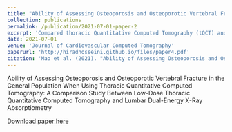 ```yaml
---
title: "Ability of Assessing Osteoporosis and Osteoporotic Vertebral Fracture in the General Population When Using Thoracic Quantitative Computed Tomography: A Comparison Study Between Low-Dose Thoracic Quantitative Computed Tomography and Lumbar Dual-Energy X-Ray Absorptiometry"
collection: publications
permalink: /publication/2021-07-01-paper-2
excerpt: 'Compared thoracic Quantitative Computed Tomography (tQCT) and lumbar dual X-ray absorptiometry (IDXA) for predicting age-related osteoporosis and osteoporotic vertebral fracture in 360 patients (46 with VF). tQCT demonstrated superior sensitivity for predicting both osteoporosis and osteoporotic VF risk.'
date: 2021-07-01
venue: 'Journal of Cardiovascular Computed Tomography'
paperurl: 'http://hiradhosseini.github.io/files/paper4.pdf'
citation: 'Mao et al. (2021). "Ability of Assessing Osteoporosis and Osteoporotic Vertebral Fracture in the General Population When Using Thoracic Quantitative Computed Tomography: A Comparison Study Between Low-Dose Thoracic Quantitative Computed Tomography and Lumbar Dual-Energy X-Ray Absorptiometry." <i>Journal of Cardiovascular Computed Tomography</i>. 15(3).'
---
```

Ability of Assessing Osteoporosis and Osteoporotic Vertebral Fracture in the General Population When Using Thoracic Quantitative Computed Tomography: A Comparison Study Between Low-Dose Thoracic Quantitative Computed Tomography and Lumbar Dual-Energy X-Ray Absorptiometry

[Download paper here](http://hiradhosseini.github.io/files/paper4.pdf)

